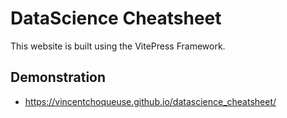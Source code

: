 # DataScience Cheatsheet 

This website is built using the VitePress Framework.


## Demonstration

* https://vincentchoqueuse.github.io/datascience_cheatsheet/